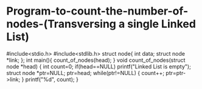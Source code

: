 # Program-to-count-the-number-of-nodes-(Transversing a single Linked List)

#include<stdio.h>
#include<stdlib.h>
struct node{
int data;
struct node *link;
};
int main(){
count_of_nodes(head);
}
void count_of_nodes(struct node *head)
{
int count=0;
if(head==NULL)
printf("Linked List is empty");
struct node *ptr=NULL;
ptr=head;
while(ptr!=NULL)
{
count++;
ptr=ptr->link;
}
printf("%d", count);
}
